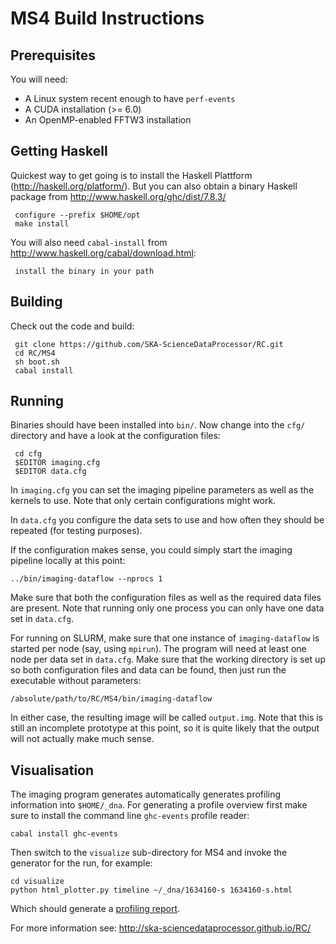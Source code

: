 
MS4 Build Instructions
==

Prerequisites
--

You will need:

* A Linux system recent enough to have `perf-events`
* A CUDA installation (>= 6.0)
* An OpenMP-enabled FFTW3 installation

Getting Haskell
--

Quickest way to get going is to install the Haskell Plattform
(http://haskell.org/platform/). But you can also obtain a binary
Haskell package from http://www.haskell.org/ghc/dist/7.8.3/

     configure --prefix $HOME/opt
     make install

You will also need `cabal-install` from http://www.haskell.org/cabal/download.html:

     install the binary in your path

Building
--

Check out the code and build:

     git clone https://github.com/SKA-ScienceDataProcessor/RC.git
     cd RC/MS4
     sh boot.sh
     cabal install

Running
--

Binaries should have been installed into `bin/`. Now change into the
`cfg/` directory and have a look at the configuration files:

     cd cfg
     $EDITOR imaging.cfg
     $EDITOR data.cfg

In `imaging.cfg` you can set the imaging pipeline parameters as well
as the kernels to use. Note that only certain configurations might
work.

In `data.cfg` you configure the data sets to use and how often they
should be repeated (for testing purposes).

If the configuration makes sense, you could simply start the imaging
pipeline locally at this point:

    ../bin/imaging-dataflow --nprocs 1

Make sure that both the configuration files as well as the required
data files are present. Note that running only one process you can
only have one data set in `data.cfg`.

For running on SLURM, make sure that one instance of
`imaging-dataflow` is started per node (say, using `mpirun`). The
program will need at least one node per data set in `data.cfg`. Make
sure that the working directory is set up so both configuration files
and data can be found, then just run the executable without
parameters:

    /absolute/path/to/RC/MS4/bin/imaging-dataflow

In either case, the resulting image will be called `output.img`. Note
that this is still an incomplete prototype at this point, so it is
quite likely that the output will not actually make much sense.

Visualisation
--

The imaging program generates automatically generates profiling
information into `$HOME/_dna`. For generating a profile overview first
make sure to install the command line `ghc-events` profile reader:

    cabal install ghc-events

Then switch to the `visualize` sub-directory for MS4 and invoke the
generator for the run, for example:

    cd visualize
    python html_plotter.py timeline ~/_dna/1634160-s 1634160-s.html

Which should generate a [profiling report](http://people.ds.cam.ac.uk/pw410/out/hpc/1634160-s.html).

For more information see:  http://ska-sciencedataprocessor.github.io/RC/
